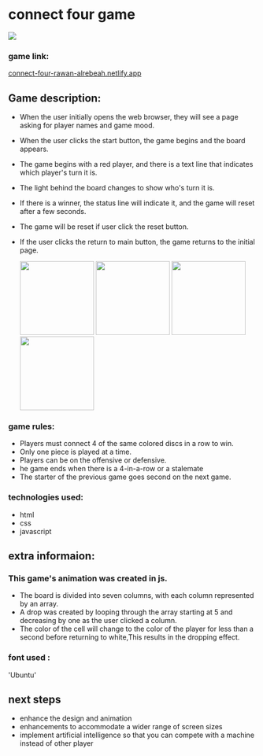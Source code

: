 # connect four game
 <img src="https://i.imgur.com/6s24v5k.png">

 ### game link:
<a href="url">connect-four-rawan-alrebeah.netlify.app</a>

## Game description:
* When the user initially opens the web browser, they will see a page asking for player names and game mood.
* When the user clicks the start button, the game begins and the board appears.
* The game begins with a red player, and there is a text line that indicates which player's turn it is. 
* The light behind the board changes to show who's turn it is.
* If there is a winner, the status line will indicate it, and the game will reset after a few seconds.
* The game will be reset if user click the reset button.
* If the user clicks the return to main button, the game returns to the initial page.
  
  <img src="https://i.imgur.com/mwmqEhA.png" width="150" height="150">
   <img src="https://i.imgur.com/6py5g6e.png" width="150" height="150">
  <img src="https://i.imgur.com/R1FEr4r.png" width="150" height="150">
  <img src="https://i.imgur.com/nlNjgeL.png" width="150" height="150">


### game rules:
* Players must connect 4 of the same colored discs in a row to win.
* Only one piece is played at a time.
* Players can be on the offensive or defensive.
* he game ends when there is a 4-in-a-row or a stalemate
* The starter of the previous game goes second on the next game.



### technologies used: 
* html
* css 
* javascript

## extra informaion:
  ### This game's animation was created in js.
  * The board is divided into seven columns, with each column represented by an array.
  * A drop was created by looping through the array starting at 5 and decreasing by one as the user clicked a column.
  * The color of the cell will change to the color of the player for less than a second before returning to white,This results in the dropping effect.

### font used :
'Ubuntu'

  
## next steps
* enhance the design and animation 
* enhancements to accommodate a wider range of screen sizes 
* implement artificial intelligence so that you can compete with a machine instead of other player
